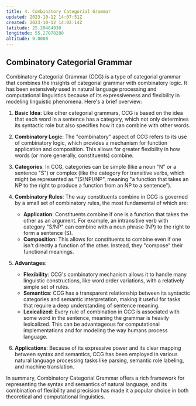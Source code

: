 ```yaml
---
title: 4. Combinatory Categorial Grammar
updated: 2023-10-12 14:07:51Z
created: 2023-10-12 14:02:14Z
latitude: 25.20484930
longitude: 55.27078280
altitude: 0.0000
---
```


## Combinatory Categorial Grammar
Combinatory Categorial Grammar (CCG) is a type of categorial grammar that combines the insights of categorial grammar with combinatory logic. It has been extensively used in natural language processing and computational linguistics because of its expressiveness and flexibility in modeling linguistic phenomena. Here's a brief overview:

1. **Basic Idea**: Like other categorial grammars, CCG is based on the idea that each word in a sentence has a category, which not only determines its syntactic role but also specifies how it can combine with other words.

2. **Combinatory Logic**: The "combinatory" aspect of CCG refers to its use of combinatory logic, which provides a mechanism for function application and composition. This allows for greater flexibility in how words (or more generally, constituents) combine.

3. **Categories**: In CCG, categories can be simple (like a noun "N" or a sentence "S") or complex (like the category for transitive verbs, which might be represented as "(S\NP)/NP", meaning "a function that takes an NP to the right to produce a function from an NP to a sentence").

4. **Combinatory Rules**: The way constituents combine in CCG is governed by a small set of combinatory rules, the most fundamental of which are:
   - **Application**: Constituents combine if one is a function that takes the other as an argument. For example, an intransitive verb with category "S/NP" can combine with a noun phrase (NP) to the right to form a sentence (S).
   - **Composition**: This allows for constituents to combine even if one isn't directly a function of the other. Instead, they "compose" their functional meanings.

5. **Advantages**:
   - **Flexibility**: CCG's combinatory mechanism allows it to handle many linguistic constructions, like word order variations, with a relatively simple set of rules.
   - **Semantics**: CCG has a transparent relationship between its syntactic categories and semantic interpretation, making it useful for tasks that require a deep understanding of sentence meaning.
   - **Lexicalized**: Every rule of combination in CCG is associated with some word in the sentence, meaning the grammar is heavily lexicalized. This can be advantageous for computational implementations and for modeling the way humans process language.

6. **Applications**: Because of its expressive power and its clear mapping between syntax and semantics, CCG has been employed in various natural language processing tasks like parsing, semantic role labeling, and machine translation.

In summary, Combinatory Categorial Grammar offers a rich framework for representing the syntax and semantics of natural language, and its combination of flexibility and precision has made it a popular choice in both theoretical and computational linguistics.